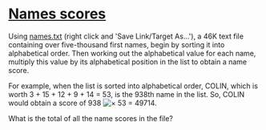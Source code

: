 # [Names scores](http://projecteuler.net/problem=22)

Using [names.txt](project/names.txt) (right click and 'Save Link/Target As...'), a 46K text file containing over five-thousand first names, begin by sorting it into alphabetical order. Then working out the alphabetical value for each name, multiply this value by its alphabetical position in the list to obtain a name score.

For example, when the list is sorted into alphabetical order, COLIN, which is worth 3 + 15 + 12 + 9 + 14 = 53, is the 938th name in the list. So, COLIN would obtain a score of 938 ![×](/Volumes/HDD_KS/source/project_euler/vender/bundle/ruby/2.2.0/gems/euler-manager-0.1.1/config/../data/images/symbol_times.gif) 53 = 49714.

What is the total of all the name scores in the file?

